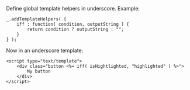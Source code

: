 Define global template helpers in underscore. Example:

	_.addTemplateHelpers( {
		iff : function( condition, outputString ) {
			return condition ? outputString : "";
		}
	} );

Now in an underscore template:

	<script type="text/template">
		<div class="button <%= iff( isHightlighted, "highlighted" ) %>">
			My button
		</div>
	</script>